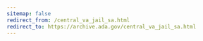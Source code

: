 ```yaml
---
sitemap: false 
redirect_from: /central_va_jail_sa.html 
redirect_to: https://archive.ada.gov/central_va_jail_sa.html 
---
```

